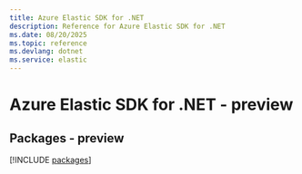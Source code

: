 ```yaml
---
title: Azure Elastic SDK for .NET
description: Reference for Azure Elastic SDK for .NET
ms.date: 08/20/2025
ms.topic: reference
ms.devlang: dotnet
ms.service: elastic
---
```

# Azure Elastic SDK for .NET - preview
## Packages - preview
[!INCLUDE [packages](elastic-index.md)]